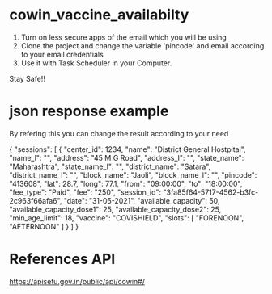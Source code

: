 # cowin_vaccine_availabilty
1. Turn on less secure apps of the email which you will be using
2. Clone the project and change the variable 'pincode' and email according to your email credentials
3. Use it with Task Scheduler in your Computer.

Stay Safe!!


# json response example 

By refering this you can change the result according to your need

{
  "sessions": [
    {
      "center_id": 1234,
      "name": "District General Hostpital",
      "name_l": "",
      "address": "45 M G Road",
      "address_l": "",
      "state_name": "Maharashtra",
      "state_name_l": "",
      "district_name": "Satara",
      "district_name_l": "",
      "block_name": "Jaoli",
      "block_name_l": "",
      "pincode": "413608",
      "lat": 28.7,
      "long": 77.1,
      "from": "09:00:00",
      "to": "18:00:00",
      "fee_type": "Paid",
      "fee": "250",
      "session_id": "3fa85f64-5717-4562-b3fc-2c963f66afa6",
      "date": "31-05-2021",
      "available_capacity": 50,
      "available_capacity_dose1": 25,
      "available_capacity_dose2": 25,
      "min_age_limit": 18,
      "vaccine": "COVISHIELD",
      "slots": [
        "FORENOON",
        "AFTERNOON"
      ]
    }
  ]
}

# References API
https://apisetu.gov.in/public/api/cowin#/
